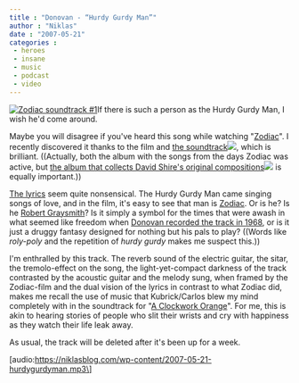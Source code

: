 ```yaml
---
title : "Donovan - “Hurdy Gurdy Man”"
author : "Niklas"
date : "2007-05-21"
categories : 
 - heroes
 - insane
 - music
 - podcast
 - video
---
```


[![Zodiac soundtrack #1](https://niklasblog.com/wp-content/2007-05-21-zodiac.jpg)](http://ec1.images-amazon.com/images/I/411zWSjSqKL._SS500_.jpg)If there is such a person as the Hurdy Gurdy Man, I wish he'd come around.

Maybe you will disagree if you've heard this song while watching "[Zodiac](http://www.imdb.com/title/tt0443706)". I recently discovered it thanks to the film and [the soundtrack](http://www.amazon.com/gp/redirect.html?ie=UTF8&location=http%3A%2F%2Fwww.amazon.com%2FZodiac-Original-Soundtrack%2Fdp%2FB000N4R8LW&tag=niklasblog-20&linkCode=ur2&camp=1789&creative=9325)![](http://www.assoc-amazon.com/e/ir?t=niklasblog-20&l=ur2&o=1), which is brilliant. ((Actually, both the album with the songs from the days Zodiac was active, but [the album that collects David Shire's original compositions](http://www.amazon.com/gp/redirect.html?ie=UTF8&location=http%3A%2F%2Fwww.amazon.com%2FZodiac-David-Shire%2Fdp%2FB000NA1ZM4&tag=niklasblog-20&linkCode=ur2&camp=1789&creative=9325)![](http://www.assoc-amazon.com/e/ir?t=niklasblog-20&l=ur2&o=1) is equally important.))

[The lyrics](http://www.lyricsdepot.com/donovan/hurdy-gurdy-man.html) seem quite nonsensical. The Hurdy Gurdy Man came singing songs of love, and in the film, it's easy to see that man is [Zodiac](http://en.wikipedia.org/wiki/Zodiac_Killer). Or is he? Is he [Robert Graysmith](http://en.wikipedia.org/wiki/Robert_Graysmith)? Is it simply a symbol for the times that were awash in what seemed like freedom when [Donovan recorded the track in 1968](http://en.wikipedia.org/wiki/The_Hurdy_Gurdy_Man), or is it just a druggy fantasy designed for nothing but his pals to play? ((Words like _roly-poly_ and the repetition of _hurdy gurdy_ makes me suspect this.))

I'm enthralled by this track. The reverb sound of the electric guitar, the sitar, the tremolo-effect on the song, the light-yet-compact darkness of the track contrasted by the acoustic guitar and the melody sung, when framed by the Zodiac-film and the dual vision of the lyrics in contrast to what Zodiac did, makes me recall the use of music that Kubrick/Carlos blew my mind completely with in the soundtrack for "[A Clockwork Orange](http://www.imdb.com/title/tt0066921)". For me, this is akin to hearing stories of people who slit their wrists and cry with happiness as they watch their life leak away.

As usual, the track will be deleted after it's been up for a week.

\[audio:https://niklasblog.com/wp-content/2007-05-21-hurdygurdyman.mp3\]
